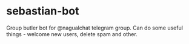 # sebastian-bot

Group butler bot for @nagualchat telegram group. Can do some useful things - welcome new users, delete spam and other.
